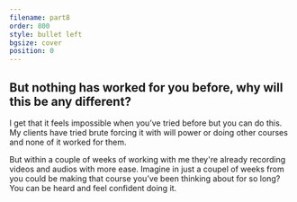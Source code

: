 ```yaml
---
filename: part8
order: 800
style: bullet left
bgsize: cover
position: 0
---
```

## But nothing has worked for you before, why will this be any different?

I get that it feels impossible when you’ve tried before but you can do this. My clients have tried brute forcing it with will power or doing other courses and none of it worked for them. 

But within a couple of weeks of working with me they're already recording videos and audios with more ease. Imagine in just a coupel of weeks from you could be making that course you’ve been thinking about for so long? You can be heard and feel confident doing it.